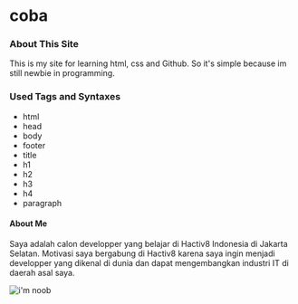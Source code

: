 # coba
### About This Site
This is my site for learning html, css and Github. So it's simple because im still newbie in programming.

### Used Tags and Syntaxes

* html
* head
* body
* footer
* title
* h1
* h2
* h3
* h4
* paragraph

#### About Me
Saya adalah calon developper yang belajar di Hactiv8 Indonesia di Jakarta Selatan. Motivasi saya bergabung di Hactiv8 karena saya ingin menjadi developper yang dikenal di dunia dan dapat mengembangkan industri IT di daerah asal saya.

![i'm noob](https://encrypted-tbn0.gstatic.com/images?q=tbn:ANd9GcTKNrquUGDPN3uSamWLOLDOR5zuSL0UNo4U-RsCJjc_0AzHRfzbpA)


